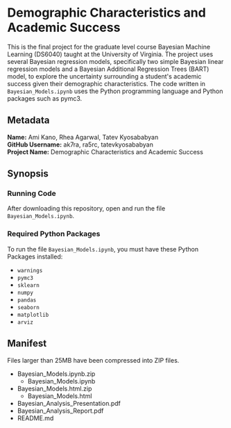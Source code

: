 # Demographic Characteristics and Academic Success

This is the final project for the graduate level course Bayesian Machine Learning (DS6040) taught at the University of Virginia. The project uses several Bayesian regression models, specifically two simple Bayesian linear regression models and a Bayesian Additional Regression Trees (BART) model, to explore the uncertainty surrounding a student's academic success given their demographic characteristics. The code written in `Bayesian_Models.ipynb` uses the Python programming language and Python packages such as pymc3. 

## Metadata
**Name:** Ami Kano, Rhea Agarwal, Tatev Kyosababyan <br />
**GitHub Username:** ak7ra, ra5rc, tatevkyosababyan <br />
**Project Name:** Demographic Characteristics and Academic Success

## Synopsis

### Running Code

After downloading this repository, open and run the file `Bayesian_Models.ipynb`.

### Required Python Packages

To run the file `Bayesian_Models.ipynb`, you must have these Python Packages installed:

* `warnings`
* `pymc3`
* `sklearn`
* `numpy`
* `pandas`
* `seaborn`
* `matplotlib`
* `arviz`

## Manifest

Files larger than 25MB have been compressed into ZIP files.

* Bayesian_Models.ipynb.zip
  * Bayesian_Models.ipynb
* Bayesian_Models.html.zip
  * Bayesian_Models.html
* Bayesian_Analysis_Presentation.pdf
* Bayesian_Analysis_Report.pdf
* README.md
